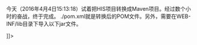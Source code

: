 
今天（2016年4月4日15:13:18）试着把HIS项目转换成Maven项目。经过数个小时的奋战，终于完成。
./pom.xml就是转换后的POM文件。另外，需要在WEB-INF/lib目录下导入以下jar文件。
<![CDATA[
	<classpathentry kind="lib" path="src/main/webapp/WEB-INF/lib/json-lib-2.2.2-jdk15.jar"/>
	<classpathentry kind="lib" path="src/main/webapp/WEB-INF/lib/json-lib.jar"/>
	<classpathentry kind="lib" path="src/main/webapp/WEB-INF/lib/mybatis-3.0.5-SNAPSHOT.jar"/>
	<classpathentry kind="lib" path="src/main/webapp/WEB-INF/lib/mybatis-pager-1.0.0.jar"/>
	<classpathentry kind="lib" path="src/main/webapp/WEB-INF/lib/mybatis-spring-1.0.1-SNAPSHOT.jar"/>
	<classpathentry kind="lib" path="src/main/webapp/WEB-INF/lib/mybatis-spring-1.0.1.jar"/>
	<classpathentry kind="lib" path="src/main/webapp/WEB-INF/lib/sqljdbc4.jar"/>
]]>
